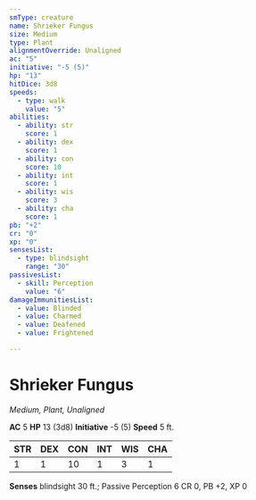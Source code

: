 ```yaml
---
smType: creature
name: Shrieker Fungus
size: Medium
type: Plant
alignmentOverride: Unaligned
ac: "5"
initiative: "-5 (5)"
hp: "13"
hitDice: 3d8
speeds:
  - type: walk
    value: "5"
abilities:
  - ability: str
    score: 1
  - ability: dex
    score: 1
  - ability: con
    score: 10
  - ability: int
    score: 1
  - ability: wis
    score: 3
  - ability: cha
    score: 1
pb: "+2"
cr: "0"
xp: "0"
sensesList:
  - type: blindsight
    range: "30"
passivesList:
  - skill: Perception
    value: "6"
damageImmunitiesList:
  - value: Blinded
  - value: Charmed
  - value: Deafened
  - value: Frightened

---
```


# Shrieker Fungus
*Medium, Plant, Unaligned*

**AC** 5
**HP** 13 (3d8)
**Initiative** -5 (5)
**Speed** 5 ft.

| STR | DEX | CON | INT | WIS | CHA |
| --- | --- | --- | --- | --- | --- |
| 1 | 1 | 10 | 1 | 3 | 1 |

**Senses** blindsight 30 ft.; Passive Perception 6
CR 0, PB +2, XP 0
